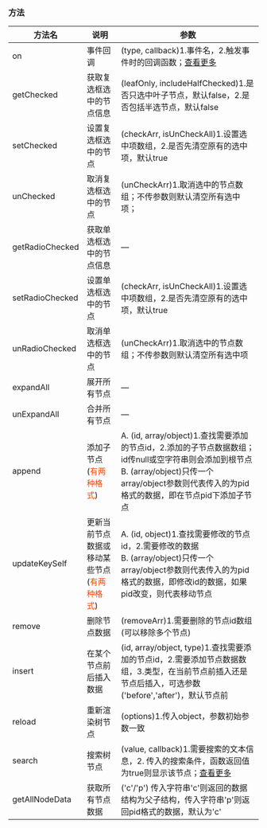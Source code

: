 ### 方法

| 方法名      | 说明          | 参数      |
|---------- |-------------- |---------- |
| on | 事件回调 | (type, callback)1.事件名，2.触发事件时的回调函数；[查看更多](/eleTree/usedocs-event) |
| getChecked | 获取复选框选中的节点信息 | (leafOnly, includeHalfChecked)1.是否只选中叶子节点，默认false，2.是否包括半选节点，默认false |
| setChecked | 设置复选框选中的节点 | (checkArr, isUnCheckAll)1.设置选中项数组，2.是否先清空原有的选中项，默认true |
| unChecked | 取消复选框选中的节点 | (unCheckArr)1.取消选中的节点数组；不传参数则默认清空所有选中项； |
| getRadioChecked | 获取单选框选中的节点信息 | — |
| setRadioChecked | 设置单选框选中的节点 | (checkArr, isUnCheckAll)1.设置选中项数组，2.是否先清空原有的选中项，默认true |
| unRadioChecked | 取消单选框选中的节点 | (unCheckArr)1.取消选中的节点数组；不传参数则默认清空所有选中项 |
| expandAll | 展开所有节点 | — |
| unExpandAll | 合并所有节点 | — |
| append | 添加子节点(<span style="color: #ff4200">有两种格式</span>) | A. (id, array/object)1.查找需要添加的节点id，2.添加的子节点数据数组；id传null或空字符串则会添加到根节点</br>B. (array/object)只传一个array/object参数则代表传入的为pid格式的数据，即在节点pid下添加子节点 |
| updateKeySelf | 更新当前节点数据或移动某些节点(<span style="color: #ff4200">有两种格式</span>) | A. (id, object)1.查找需要修改的节点id，2.需要修改的数据</br>B. (array/object)只传一个array/object参数则代表传入的为pid格式的数据，即修改id的数据，如果pid改变，则代表移动节点 |
| remove | 删除节点数据 | (removeArr)1.需要删除的节点id数组(可以移除多个节点) |
| insert | 在某个节点前后插入数据 | (id, array/object, type)1.查找需要添加的节点id，2.需要添加节点数据数组，3.类型，在当前节点前插入还是节点后插入，可选参数('before','after')，默认节点前 |
| reload | 重新渲染树节点 | (options)1.传入object，参数初始参数一致 |
| search | 搜索树节点 | (value, callback)1.需要搜索的文本信息，2. 传入的搜索条件，函数返回值为true则显示该节点；[查看更多](/eleTree/demo-search) |
| getAllNodeData | 获取所有节点数据 | ('c'/'p') 传入字符串'c'则返回的数据结构为父子结构，传入字符串'p'则返回pid格式的数据，默认为'c' |